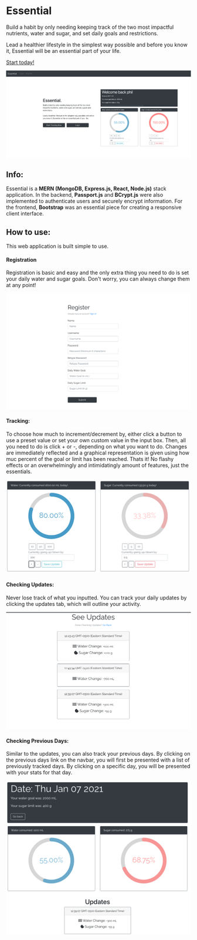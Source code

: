 # Essential

<p>Build a habit by only needing keeping track of the two most impactful nutrients, water and sugar, and set daily goals and restrictions.

Lead a healthier lifestyle in the simplest way possible and before you know it, Essential will be an essential part of your life.</p>

<a href="https://essentialtracker.herokuapp.com/">Start today!</a>

![Main Page](/readmeimages/mainpage.png)

<h2>Info:</h2>
<p>Essential is a <strong>MERN (MongoDB, Express.js, React, Node.js)</strong> stack application. 
  In the backend, <strong>Passport.js</strong> and <strong>BCrypt.js</strong> were also implemented to authenticate users and securely encrypt information.
  For the frontend, <strong>Bootstrap</strong> was an essential piece for creating a responsive client interface.
</p>

<h2>How to use:</h2>
<p>This web application is built simple to use. </p>

<h4>Registration</h4>
<p>Registration is basic and easy and the only extra thing you need to do is set your daily water and sugar goals. Don't worry, you can always change them at any point! </p>


![Register](/readmeimages/register.png)

<h4>Tracking:</h4>
<p>To choose how much to increment/decrement by, either click a button to use a preset value or set your own custom value in the input box.
Then, all you need to do is click + or -, depending on what you want to do. Changes are immediately reflected and a graphical representation is given using how muc percent of the goal or limit has been reached. Thats it! No flashy effects or an overwhelmingly and intimidatingly amount of features, just the essentials. </p> 


![Home Page](/readmeimages/rings.png)

<h4>Checking Updates:</h4>
<p>Never lose track of what you inputted. You can track your daily updates by clicking the updates tab, which will outline your activity.</p>


![Updates](readmeimages/updates.png)

<h4>Checking Previous Days:</h4>
<p>Similar to the updates, you can also track your previous days. By clicking on the previous days link on the navbar, you will first be presented with a list of previously tracked days. By clicking on a specific day, you will be presented with your stats for that day.</p>


![Previous Day](/readmeimages/previousday.png)
 
